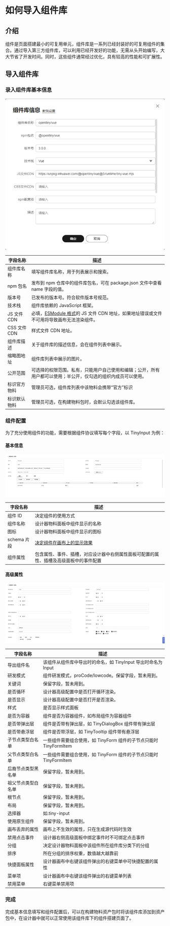# 如何导入组件库

## 介绍

组件是页面搭建最小的可复用单元，组件库是一系列已经封装好的可复用组件的集合。通过导入第三方组件库，可以利用已经开发好的功能，无需从头开始编写，大大节省了开发时间。同时，这些组件通常经过优化，具有较高的性能和可扩展性。

## 导入组件库

### 录入组件库基本信息

![组件库信息](./imgs/componentLibInfo.png)

| 字段名称     | 描述                                                                                                                             |
| ------------ | -------------------------------------------------------------------------------------------------------------------------------- |
| 组件库名称   | 填写组件库名称，用于列表展示和搜索。                                                                                             |
| npm 包名     | 发布到 npm 仓库中的组件库包名，可在 package.json 文件中查看 name 字段的值。                                                      |
| 版本号       | 已发布的版本号。符合软件版本号规范。                                                                                             |
| 技术栈       | 组件库依赖的 JavaScript 框架。                                                                                                   |
| JS 文件 CDN  | 必填，[ESModule 格式](https://tc39.es/ecma262/#sec-modules)的 JS 文件 CDN 地址，如果地址错误或文件不可用将导致画布无法渲染组件。 |
| CSS 文件 CDN | 样式文件 CDN 地址。                                                                                                              |
| 组件库描述   | 关于组件库的描述信息，会在组件列表中展示。                                                                                       |
| 缩略图地址   | 组件库列表中展示的图片。                                                                                                         |
| 公开范围     | 可选择的权限范围。私有，只能用户自己使用和编辑；公开，所有用户都可以使用；半公开，仅勾选的组织内成员可以使用。                   |
| 标识官方物料 | 管理员可选，组件库列表中该物料会携带“官方”标识                                                                                   |
| 标识默认物料 | 管理员可选，在构建物料包时，会默认勾选该组件库。                                                                                 |

### 组件配置

为了充分使用组件的功能，需要根据组件协议填写每个字段，以 TinyInput 为例：

#### 基本信息

![基本信息](./imgs/componentConfigBase.png)

| 字段名称    | 描述                                                                                   |
| ----------- | -------------------------------------------------------------------------------------- |
| 组件 ID     | 决定组件的使用方式                                                                     |
| 组件名称    | 设计器物料面板中组件显示的名称                                                         |
| 图标        | 设计器物料面板中组件显示的图标                                                         |
| schema 片段 | [决定组件在画布上的显示效果](./imgs/componentConfigSchema.png)                         |
| 组件属性    | 包含属性、事件、插槽，对应设计器中右侧属性面板可配置的属性、插槽及高级面板中的事件配置 |

#### 高级属性

![高级属性](./imgs/componentConfigTec.png)

| 字段名称           | 描述                                                              |
| ------------------ | ----------------------------------------------------------------- |
| 导出组件名         | 该组件从组件库中导出时的命名，如 TinyInput 导出时命名为 Input     |
| 研发模式           | 组件研发模式，proCode/lowcode。保留字段，暂未用到。               |
| 关键词             | 保留字段，暂未用到。                                              |
| 是否循环           | 设计器高级配置中是否打开循环渲染。                                |
| 是否显示           | 设计器高级配置中是否打开是否渲染。                                |
| 样式               | 是否显示样式面板                                                  |
| 是否为容器         | 组件是否为容器组件，如布局组件为容器组件                          |
| 是否带弹出层       | 组件是否带有弹出层，如 TinyDialogBox 组件带有弹出层               |
| 是否带悬浮层       | 组件是否带浮层，如 TinyTooltip 组件带有悬浮层                     |
| 子节点类型白名单   | 一些组件需要组合使用，如 TinyForm 组件的子节点只能时 TinyFormItem |
| 父节点类型白名单   | 一些组件需要组合使用，如 TinyForm 组件的子节点只能时 TinyFormItem |
| 后裔节点类型黑名单 | 保留字段，暂未用到。                                              |
| 祖父节点类型白名单 | 保留字段，暂未用到。                                              |
| 根节点             | 保留字段，暂未用到。                                              |
| 布局               | 保留字段，暂未用到。                                              |
| 选择器             | 如.tiny-input                                                     |
| 使用原生组件       | 保留字段，暂未用到。                                              |
| 画布丢弃的属性     | 画布上不生效的属性，只在生成源代码时生效                          |
| 禁用点击事件       | 设计器右侧高级面板中绑定事件时不可绑定点击事件                    |
| 分组               | 决定设计器物料面板中该组件所在组件库分类下的分组                  |
| 排序               | 所在分组的排序权重，数值越大越靠前                                |
| 快捷面板属性       | 设计器画布中右键该组件弹出的右键菜单中可快捷配置的属性            |
| 菜单项             | 设计器画布中右键该组件弹出的右键菜单列表                          |
| 禁用菜单           | 右键菜单禁用项                                                    |

### 完成

完成基本信息填写和组件配置后，可以在构建物料资产包时将该组件库添加到资产包中，在设计器中就可以正常使用该组件库下的组件搭建页面了。
